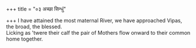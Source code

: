 +++
title = "०३ अच्छा सिन्धुं"

+++
I have attained the most maternal River, we have approached Vipas, the broad, the blessed.  
     Licking as 'twere their calf the pair of Mothers flow onward to their common home together.